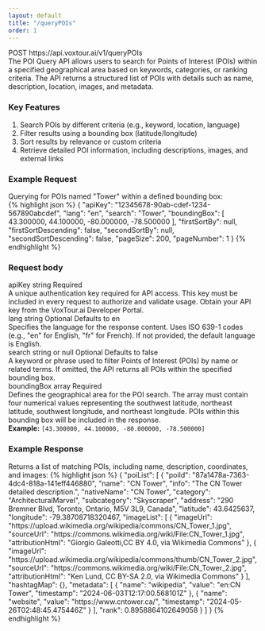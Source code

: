 ```yaml
---
layout: default
title: "/queryPOIs"
order: 1
---
```


<div class="api-url-box"><span>POST</span> https://api.voxtour.ai/v1/queryPOIs</div>
<div>The POI Query API allows users to search for Points of Interest (POIs) within a specified geographical area based on keywords, categories, or ranking criteria. The API returns a structured list of POIs with details such as name, description, location, images, and metadata.</div>
<h3>Key Features</h3>
<ol>
<li>Search POIs by different criteria (e.g., keyword, location, language)</li>
<li>Filter results using a bounding box (latitude/longitude)</li>
<li>Sort results by relevance or custom criteria</li>
<li>Retrieve detailed POI information, including descriptions, images, and external links</li>
</ol>
<h3>Example Request</h3>
<div>Querying for POIs named "Tower" within a defined bounding box:</div>
{% highlight json %}
{
   "apiKey": "12345678-90ab-cdef-1234-567890abcdef",
   "lang": "en",
   "search": "Tower",
   "boundingBox": [
       43.300000,
       44.100000,
       -80.000000,
       -78.500000
   ],
   "firstSortBy": null,
   "firstSortDescending": false,
   "secondSortBy": null,
   "secondSortDescending": false,
   "pageSize": 200,
   "pageNumber": 1
}
{% endhighlight %}
<h3>Request body</h3>
<div class="request-vars">
    <span class="request-var-name">apiKey</span> 
    <span class="request-var-type">string</span> 
    <span class="request-var-required">Required</span>
</div>
<div class="request-vars-description">A unique authentication key required for API access. This key must be included in every request to authorize and validate usage. Obtain your API key from the VoxTour.ai Developer Portal.</div>
<div class="request-vars">
    <span class="request-var-name">lang</span> 
    <span class="request-var-type">string</span> 
    <span class="request-var-optional">Optional</span>
    <span class="request-var-defaults">Defaults to en</span>
</div>
<div class="request-vars-description">
    Specifies the language for the response content. Uses ISO 639-1 codes (e.g., "en" for English, "fr" for French). If not provided, the default language is English.
</div>
<div class="request-vars">
    <span class="request-var-name">search</span> 
    <span class="request-var-type">string or null</span> 
    <span class="request-var-optional">Optional</span>
    <span class="request-var-defaults">Defaults to false</span>
</div>
<div class="request-vars-description">
    A keyword or phrase used to filter Points of Interest (POIs) by name or related terms. If omitted, the API returns all POIs within the specified bounding box.
</div>
<div class="request-vars">
    <span class="request-var-name">boundingBox</span> 
    <span class="request-var-type">array</span> 
    <span class="request-var-required">Required</span>
</div>
<div class="request-vars-description">
    Defines the geographical area for the POI search. The array must contain four numerical values representing the southwest latitude, northeast latitude, southwest longitude, and northeast longitude. POIs within this bounding box will be included in the response.
    <br><strong>Example:</strong> <code>[43.300000, 44.100000, -80.000000, -78.500000]</code>
</div>

<h3>Example Response</h3>
Returns a list of matching POIs, including name, description, coordinates, and images:
{% highlight json %}
{
"poiList": [
{
"poiId": "87a1478a-7363-4dc4-818a-141eff446880",
"name": "CN Tower",
"info": "The CN Tower detailed description.",
"nativeName": "CN Tower",
"category": "ArchitecturalMarvel",
"subcategory": "Skyscraper",
"address": "290 Bremner Blvd, Toronto, Ontario, M5V 3L9, Canada",
"latitude": 43.6425637,
"longitude": -79.38708718320467,
"imageList": [
{
"imageUrl": "https://upload.wikimedia.org/wikipedia/commons/CN_Tower_1.jpg",
"sourceUrl": "https://commons.wikimedia.org/wiki/File:CN_Tower_1.jpg",
"attributionHtml": "Giorgio Galeotti,CC BY 4.0, via Wikimedia Commons"
},
{
"imageUrl": "https://upload.wikimedia.org/wikipedia/commons/thumb/CN_Tower_2.jpg",
"sourceUrl": "https://commons.wikimedia.org/wiki/File:CN_Tower_2.jpg",
"attributionHtml": "Ken Lund, CC BY-SA 2.0, via Wikimedia Commons"
}
],
"hashtagMap": {},
"metadata": [
{
"name": "wikipedia",
"value": "en:CN Tower",
"timestamp": "2024-06-03T12:17:00.568101Z"
},
{
"name": "website",
"value": "https://www.cntower.ca/",
"timestamp": "2024-05-26T02:48:45.475446Z"
}
],
"rank": 0.8958864102649058
}
]
}
{% endhighlight %}